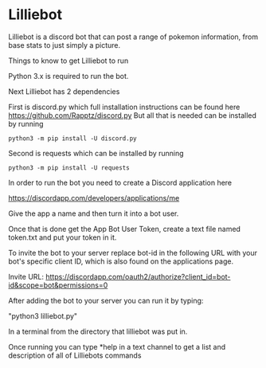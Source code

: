 # Lilliebot

Lilliebot is a discord bot that can post a range of pokemon information, from base stats to just simply a picture. 

Things to know to get Lilliebot to run

Python 3.x is required to run the bot.

Next Lilliebot has 2 dependencies

First is discord.py which full installation instructions can be found here
https://github.com/Rapptz/discord.py
But all that is needed can be installed by running
```
python3 -m pip install -U discord.py
```

Second is requests which can be installed by running
```
python3 -m pip install -U requests
```

In order to run the bot you need to create a Discord application here

https://discordapp.com/developers/applications/me

Give the app a name and then turn it into a bot user.

Once that is done get the App Bot User Token, create a text file named token.txt and put your token in it.

To invite the bot to your server replace bot-id in the following URL with your bot's specific client ID,
which is also found on the applications page. 

Invite URL: https://discordapp.com/oauth2/authorize?client_id=bot-id&scope=bot&permissions=0

After adding the bot to your server you can run it by typing: 

"python3 lilliebot.py"

In a terminal from the directory that lilliebot was put in.

Once running you can type \*help in a text channel to get a list and description of all of Lilliebots commands
